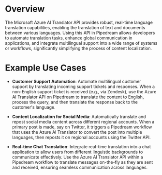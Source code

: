 # Overview

The Microsoft Azure AI Translator API provides robust, real-time language translation capabilities, enabling the translation of text and documents between various languages. Using this API in Pipedream allows developers to automate translation tasks, enhance global communication in applications, and integrate multilingual support into a wide range of systems or workflows, significantly simplifying the process of content localization.

# Example Use Cases

- **Customer Support Automation**: Automate multilingual customer support by translating incoming support tickets and responses. When a non-English support ticket is received (e.g., via Zendesk), use the Azure AI Translator API on Pipedream to translate the content to English, process the query, and then translate the response back to the customer's language.

- **Content Localization for Social Media**: Automatically translate and repost social media content across different regional accounts. When a primary post is made, say on Twitter, it triggers a Pipedream workflow that uses the Azure AI Translator to convert the post into multiple languages, then reposts it on regional accounts using the Twitter API.

- **Real-time Chat Translation**: Integrate real-time translation into a chat application to allow users from different linguistic backgrounds to communicate effectively. Use the Azure AI Translator API within a Pipedream workflow to translate messages on-the-fly as they are sent and received, ensuring seamless communication across languages.
